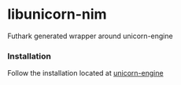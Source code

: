 # libunicorn-nim
Futhark generated wrapper around unicorn-engine


### Installation

Follow the installation located at [unicorn-engine](https://github.com/unicorn-engine/unicorn/tree/master)